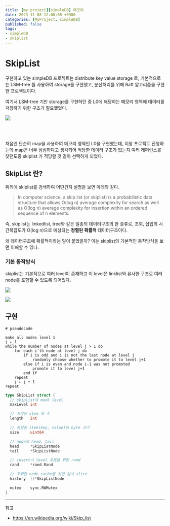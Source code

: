 ```yaml
---
title: [my project][simpleDB] 메모리 
date: 2023-11-08 12:00:00 +0900
categories: [MyProject, simpleDB]
published: false
tags:
- simpleDB
- skiplist
---
```


# SkipList

구현하고 있는 simpleDB 프로젝트는 distribute key value storage 로,
기본적으로는 LSM-tree 를 사용하여 storage를 구현했고, 분산처리를 위해 Raft 알고리즘을 구현한 프로젝트이다.

여기서 LSM-tree 기반 storage를 구현하던 중 L0에 해당하는 메모리 영역에 데이터를 저장하기 위한 구조가 필요했었다.

![](https://d3i71xaburhd42.cloudfront.net/63c1a337908cf35784ad682e5c7d946f225bddc5/2-Figure1-1.png)

<br></br>

처음엔 단순히 map을 사용하여 메모리 영역인 L0을 구현했는데, 이왕 프로젝트 진행하는데 map은 너무 심심하다고 생각되어 적당한 데이터 구조가 없는지 여러 레퍼런스를 찾던도중 skiplist 가 적당할 것 같아 선택하게 되었다.

## SkipList 란?

위키에 skiplist를 검색하여 어떤건지 설명을 보면 아래와 같다.

> In computer science, a skip list (or skiplist) is a probabilistic data structure that allows O(log n) average complexity for search as well as O(log n) average complexity for insertion within an ordered sequence of n elements.

즉, skiplist는 linkedlist, tree와 같은 일종의 데이터구조의 한 종류로, 조회, 삽입의 시간복잡도가 O(log n)으로 예상되는 **정렬된** **확률적** 데이터구조이다.

왜 데이터구조에 확률적이라는 말이 붙었을까? 이는 skiplist의 기본적인 동작방식을 보면 이해할 수 있다.

### 기본 동작방식

skiplist는 기본적으로 여러 level이 존재하고 이 level은 linklist와 유사한 구조로 여러 node를 포함할 수 있도록 되어있다.

![](https://upload.wikimedia.org/wikipedia/commons/thumb/8/86/Skip_list.svg/400px-Skip_list.svg.png)

![](https://upload.wikimedia.org/wikipedia/commons/thumb/2/2c/Skip_list_add_element-en.gif/400px-Skip_list_add_element-en.gif)

## 구현

```
# pseudocode

make all nodes level 1
j ← 1
while the number of nodes at level j > 1 do
    for each i'th node at level j do
        if i is odd and i is not the last node at level j
            randomly choose whether to promote it to level j+1
        else if i is even and node i-1 was not promoted
            promote it to level j+1
        end if
    repeat
    j ← j + 1
repeat
```

```go
type SkipList struct {
  // skiplist의 maxk level
  maxLevel int

  // 저장된 item 의 수
  length   int

  // 저장된 item(key, value)의 byte 크기
  size     uint64

  // node의 head, tail
  head     *SkipListNode
  tail     *SkipListNode

  // insert시 level 추론을 위한 rand
  rand     *rand.Rand

  // 조회한 node cache를 위한 임시 slice
  history  []*SkipListNode

  mutex    sync.RWMutex
}
```

---

참고

- https://en.wikipedia.org/wiki/Skip_list
